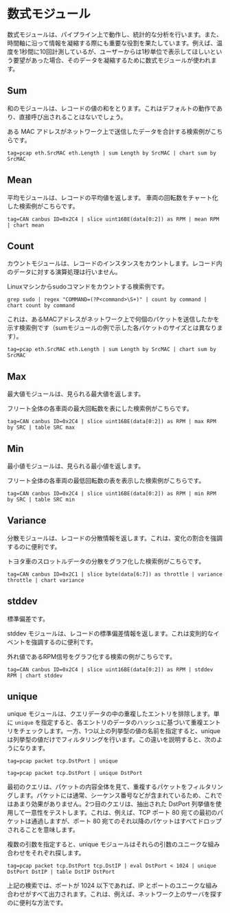 # 数式モジュール

数式モジュールは、パイプライン上で動作し、統計的な分析を行います。また、時間軸に沿って情報を凝縮する際にも重要な役割を果たしています。例えば、温度を1秒間に10回計測しているが、ユーザーからは1秒単位で表示してほしいという要望があった場合、そのデータを凝縮するために数式モジュールが使われます。

## Sum

和のモジュールは、レコードの値の和をとります。これはデフォルトの動作であり、直接呼び出されることはないでしょう。

ある MAC アドレスがネットワーク上で送信したデータを合計する検索例がこちらです。

```
tag=pcap eth.SrcMAC eth.Length | sum Length by SrcMAC | chart sum by SrcMAC
```

## Mean

平均モジュールは、レコードの平均値を返します。
車両の回転数をチャート化した検索例がこちらです。

```
tag=CAN canbus ID=0x2C4 | slice uint16BE(data[0:2]) as RPM | mean RPM | chart mean
```

## Count

カウントモジュールは、レコードのインスタンスをカウントします。レコード内のデータに対する演算処理は行いません。

Linuxマシンからsudoコマンドをカウントする検索例です。

```
grep sudo | regex "COMMAND=(?P<command>\S+)" | count by command | chart count by command
```

これは、あるMACアドレスがネットワーク上で何個のパケットを送信したかを示す検索例です（sumモジュールの例で示した各パケットのサイズとは異なります）。

```
tag=pcap eth.SrcMAC eth.Length | sum Length by SrcMAC | chart sum by SrcMAC
```

## Max

最大値モジュールは、見られる最大値を返します。

フリート全体の各車両の最大回転数を表にした検索例がこちらです。

```
tag=CAN canbus ID=0x2C4 | slice uint16BE(data[0:2]) as RPM | max RPM by SRC | table SRC max
```

## Min

最小値モジュールは、見られる最小値を返します。

フリート全体の各車両の最低回転数の表を表示した検索例がこちらです。

```
tag=CAN canbus ID=0x2C4 | slice uint16BE(data[0:2]) as RPM | min RPM by SRC | table SRC min
```

## Variance

分散モジュールは、レコードの分散情報を返します。これは、変化の割合を強調するのに便利です。

トヨタ車のスロットルデータの分散をグラフ化した検索例がこちらです。

```
tag=CAN canbus ID=0x2C1 | slice byte(data[6:7]) as throttle | variance throttle | chart variance
```

## stddev

標準偏差です。

stddev モジュールは、レコードの標準偏差情報を返します。これは変則的なイベントを強調するのに便利です。

外れ値であるRPM信号をグラフ化する検索の例がこちらです。

```
tag=CAN canbus ID=0x2C4 | slice uint16BE(data[0:2]) as RPM | stddev RPM | chart stddev
```

## unique

unique モジュールは、クエリデータの中の重複したエントリを排除します。単に `unique` を指定すると、各エントリのデータのハッシュに基づいて重複エントリをチェックします。一方、1つ以上の列挙型の値の名前を指定すると、unique は列挙型の値だけでフィルタリングを行います。この違いを説明すると、次のようになります。

```
tag=pcap packet tcp.DstPort | unique
```

```
tag=pcap packet tcp.DstPort | unique DstPort
```

最初のクエリは、パケットの内容全体を見て、重複するパケットをフィルタリングします。パケットには通常、シーケンス番号などが含まれているため、これではあまり効果がありません。2つ目のクエリは、抽出された DstPort 列挙値を使用して一意性をテストします。これは、例えば、TCP ポート 80 宛ての最初のパケットは通過しますが、ポート 80 宛てのそれ以降のパケットはすべてドロップされることを意味します。

複数の引数を指定すると、unique モジュールはそれらの引数のユニークな組み合わせをそれぞれ探します。

```
tag=pcap packet tcp.DstPort tcp.DstIP | eval DstPort < 1024 | unique DstPort DstIP | table DstIP DstPort
```

上記の検索では、ポートが 1024 以下であれば、IP とポートのユニークな組み合わせがすべて出力されます。これは、例えば、ネットワーク上のサーバを探すのに便利な方法です。
